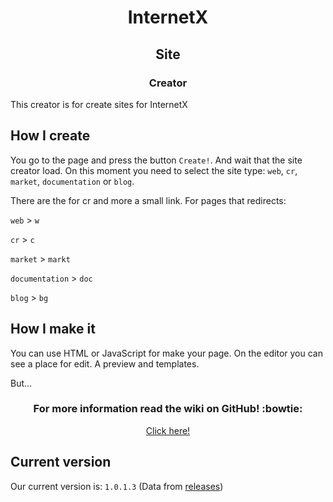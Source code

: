 <div class="ixsc" align="center">
<h1>InternetX</h1>
<h2>Site</h2>
<h3>Creator</h3>
</div>

This creator is for create sites for InternetX

## How I create

You go to the page and press the button `Create!`. And wait that the site creator load. On this moment you need to select the site type: `web`, `cr`, `market`, `documentation` or `blog`.

There are the for cr and more a small link. For pages that redirects:

`web` > `w`

`cr` > `c`

`market` > `markt`

`documentation` > `doc`

`blog` > `bg`

## How I make it

You can use HTML or JavaScript for make your page. On the editor you can see a place for edit. A preview and templates.

But...

<div class="but_down" align="center">
<h3>For more information read the wiki on GitHub! :bowtie:</h3>
<a href="https://github.com/InternetX-browser/ix-sitec/wiki">Click here!</a>
</div>

## Current version

Our current version is: `1.0.1.3` (Data from [releases](https://github.com/InternetX-browser/ix-sitec/releases))
